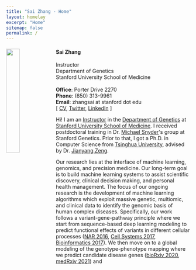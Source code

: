 ```yaml
---
title: "Sai Zhang - Home"
layout: homelay
excerpt: "Home"
sitemap: false
permalink: /
---
```


<div class="col-sm-12 clearfix">
<img src="{{ site.url }}{{ site.baseurl }}/images/szhang.png" class="img-responsive" width="27%" style="float: left" />
<ul>
<h4><b>Sai Zhang</b></h4>
Instructor<br>
Department of Genetics<br>
Stanford University School of Medicine<br>
<br>
<b>Office</b>&#58; Porter Drive 2270<br>
<b>Phone</b>&#58; (650) 313-9961<br>
<b>Email</b>&#58; zhangsai at stanford dot edu<br>
[ <a href="{{ site.url }}{{ site.baseurl }}/CV/cv.pdf">CV</a>, <a href="https://twitter.com/saizhang0">Twitter</a>, <a href="https://www.linkedin.com/in/sai-zhang-8b757817a/">LinkedIn</a> ]
</ul>
</div>

Hi! I am an [Instructor](https://profiles.stanford.edu/sai-zhang) in the [Department of Genetics](https://med.stanford.edu/genetics.html) at [Stanford University School of Medicine](https://med.stanford.edu/). I received postdoctoral training in Dr. [Michael Snyder](https://med.stanford.edu/snyderlab.html)'s group at Stanford Genetics. Prior to that, I got a Ph.D. in Computer Science from [Tsinghua University](https://www.tsinghua.edu.cn/en/), advised by Dr. [Jianyang Zeng](https://iiis.tsinghua.edu.cn/zengjy/).

Our research lies at the interface of machine learning, genomics, and precision medicine. Our long-term goal is to build machine learning systems to assist scientific discovery, clinical decision making, and personal health management. The focus of our ongoing research is the development of machine learning algorithms which exploit massive genetic, multiomic, and clinical data to identify the genomic basis of human complex diseases. Specifically, our work follows a variant-gene-pathway principle where we start from sequence-based deep learning modeling to predict functional effects of variants in different cellular processes ([NAR 2016](https://doi.org/10.1093/nar/gkv1025), [Cell Systems 2017](https://doi.org/10.1016/j.cels.2017.08.004), [Bioinformatics 2017](https://doi.org/10.1093/bioinformatics/btx247)). We then move on to a global modeling of the genotype-phenotype mapping where we predict candidate disease genes ([bioRxiv 2020](https://doi.org/10.1101/2020.11.14.382606), [medRxiv 2021](https://doi.org/10.1101/2021.06.15.21258703)) and 

